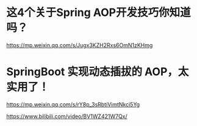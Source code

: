 # 这4个关于Spring AOP开发技巧你知道吗？

https://mp.weixin.qq.com/s/Jugx3KZH2Rxs6OmN1zKHmg

# SpringBoot 实现动态插拔的 AOP，太实用了！

https://mp.weixin.qq.com/s/rY8p_3sRbtiVimtNkci5Yg

https://www.bilibili.com/video/BV1WZ421W7Qx/